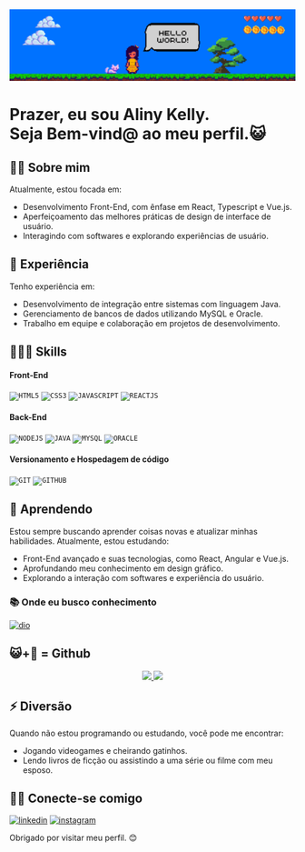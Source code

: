 <div align="center">
<img width="auto" src="https://raw.githubusercontent.com/AlinyKelly/AlinyKelly/main/public/assets/image/banner.png" alt="Banner estilo pixel art com a frase Hello World" />
</div>

<p align='center'>
<h1> Prazer, eu sou Aliny Kelly.
<br>
Seja Bem-vind@ ao meu perfil.😺</h1>
</p>

<h2>🐱‍💻 Sobre mim</h2>

Atualmente, estou focada em:

- Desenvolvimento Front-End, com ênfase em React, Typescript e Vue.js.
- Aperfeiçoamento das melhores práticas de design de interface de usuário.
- Interagindo com softwares e explorando experiências de usuário.

<h2>💼 Experiência</h2>

Tenho experiência em:

- Desenvolvimento de integração entre sistemas com linguagem Java.
- Gerenciamento de bancos de dados utilizando MySQL e Oracle.
- Trabalho em equipe e colaboração em projetos de desenvolvimento.

<h2>👩🏽‍💻 Skills</h2>
<h4>Front-End</h4>
<code><img width="40px" src="https://cdn.jsdelivr.net/gh/devicons/devicon/icons/html5/html5-original-wordmark.svg" title = "HTML5"/></code>
<code><img width="40px" src="https://cdn.jsdelivr.net/gh/devicons/devicon/icons/css3/css3-original-wordmark.svg" title = "CSS3"/></code>
<code><img width="40px" src="https://cdn.jsdelivr.net/gh/devicons/devicon/icons/javascript/javascript-original.svg" title = "JAVASCRIPT"/></code>
<code><img width="40px" src="https://cdn.jsdelivr.net/gh/devicons/devicon/icons/react/react-original.svg" title = "REACTJS"/></code>

<h4>Back-End</h4>
<code><img width="40px" src="https://cdn.jsdelivr.net/gh/devicons/devicon/icons/nodejs/nodejs-original.svg" title = "NODEJS"/></code>
<code><img width="40px" src="https://cdn.jsdelivr.net/gh/devicons/devicon/icons/java/java-original.svg" title = "JAVA"/></code>
<code><img width="40px" src="https://cdn.jsdelivr.net/gh/devicons/devicon/icons/mysql/mysql-original.svg" title = "MYSQL"/></code>
<code><img width="40px" src="https://cdn.jsdelivr.net/gh/devicons/devicon/icons/oracle/oracle-original.svg" title = "ORACLE"/></code>

<h4>Versionamento e Hospedagem de código</h4>
<code><img width="40px" src="https://cdn.jsdelivr.net/gh/devicons/devicon/icons/git/git-original.svg" title = "GIT"/></code>
<code><img width="40px" src="https://cdn.jsdelivr.net/gh/devicons/devicon/icons/github/github-original.svg" title = "GITHUB"/></code>

<h2>🌱 Aprendendo </h2>

Estou sempre buscando aprender coisas novas e atualizar minhas habilidades. Atualmente, estou estudando:

- Front-End avançado e suas tecnologias, como React, Angular e Vue.js.
- Aprofundando meu conhecimento em design gráfico.
- Explorando a interação com softwares e experiência do usuário.

<h3>📚 Onde eu busco conhecimento</h3>

[<img src='https://hermes.digitalinnovation.one/assets/diome/logo-full.svg' alt='dio' height='40'>](https://www.dio.me/users/alinykellyfs)

<h2>😺+🐙 = Github </h2>
<p align="center">
<a href="https://github.com/alinykelly">
  <img height="180em" src="https://github-readme-stats-eight-theta.vercel.app/api?username=alinykelly&show_icons=true&theme=dracula&include_all_commits=true&count_private=true"/>
  <img height="180em" src="https://github-readme-stats-eight-theta.vercel.app/api/top-langs/?username=alinykelly&layout=compact&langs_count=8&theme=dracula"/>
</a>
</p>

<h2>⚡ Diversão </h2>

Quando não estou programando ou estudando, você pode me encontrar:

- Jogando videogames e cheirando gatinhos.
- Lendo livros de ficção ou assistindo a uma série ou filme com meu esposo.

<h2>🤝🏽 Conecte-se comigo</h2>
  
[<img src='https://img.icons8.com/nolan/64/linkedin.png' alt='linkedin' height='50'>](https://www.linkedin.com/in/alinykelly/)  [<img src='https://img.icons8.com/nolan/64/instagram-new.png' alt='instagram' height='50'>](https://www.instagram.com/alinykellyfs/)


Obrigado por visitar meu perfil. 😊
